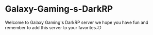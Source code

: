 Galaxy-Gaming-s-DarkRP
======================

Welcome to Galaxy Gaming's DarkRP server we hope you have fun and remember to add this server to your favorites.:D
